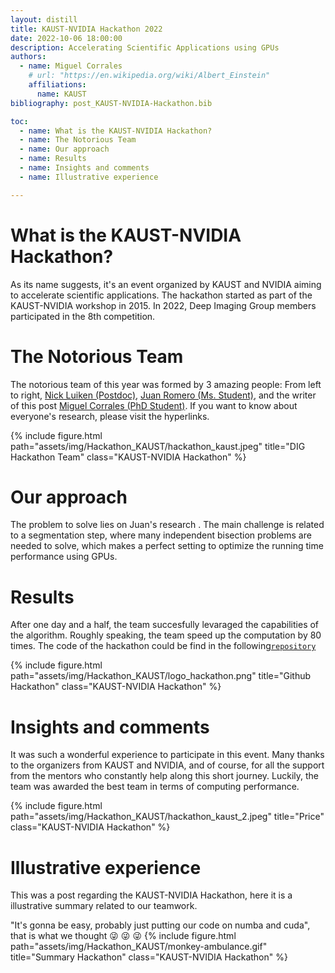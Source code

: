 ```yaml
---
layout: distill
title: KAUST-NVIDIA Hackathon 2022
date: 2022-10-06 18:00:00
description: Accelerating Scientific Applications using GPUs
authors:
  - name: Miguel Corrales
    # url: "https://en.wikipedia.org/wiki/Albert_Einstein"
    affiliations:
      name: KAUST
bibliography: post_KAUST-NVIDIA-Hackathon.bib

toc:
  - name: What is the KAUST-NVIDIA Hackathon?
  - name: The Notorious Team
  - name: Our approach
  - name: Results
  - name: Insights and comments 
  - name: Illustrative experience

---
```



# What is the KAUST-NVIDIA Hackathon?

As its name suggests, it's an event organized by KAUST and NVIDIA aiming to accelerate scientific applications. The hackathon started as part of the KAUST-NVIDIA workshop in 2015. In 2022, Deep Imaging Group members participated in the 8th competition. 

# The Notorious Team

The notorious team of this year was formed by 3 amazing people: From left to right, [Nick Luiken (Postdoc)](https://dig.kaust.edu.sa/people/detail/nick-luiken), [Juan Romero (Ms. Student)](https://dig.kaust.edu.sa/people/detail/juan-romero-murcia), and the writer of this post [Miguel Corrales (PhD Student)](https://dig.kaust.edu.sa/people/detail/miguel-corrales). If you want to know about everyone's research, please visit the hyperlinks. 

{% include figure.html path="assets/img/Hackathon_KAUST/hackathon_kaust.jpeg" title="DIG Hackathon Team" class="KAUST-NVIDIA Hackathon" %}

# Our approach

The problem to solve lies on Juan's research <d-cite key="doi:10.1190/image2022-3737749.1"></d-cite>. The main challenge is related to a segmentation step, where many independent bisection problems are needed to solve, which makes a perfect setting to optimize the running time performance using GPUs. 


# Results

After one day and a half, the team succesfully levaraged the capabilities of the algorithm. Roughly speaking, the team speed up the computation by 80 times. The code of the hackathon could be find in the following[`repository`](https://github.com/DIG-Kaust/HPC_Hackathon_DIG)

{% include figure.html path="assets/img/Hackathon_KAUST/logo_hackathon.png" title="Github Hackathon" class="KAUST-NVIDIA Hackathon" %}



# Insights and comments 

It was such a wonderful experience to participate in this event. Many thanks to the organizers from KAUST and NVIDIA, and of course, for all the support from the mentors who constantly help along this short journey. Luckily, the team was awarded the best team in terms of computing performance.  

{% include figure.html path="assets/img/Hackathon_KAUST/hackathon_kaust_2.jpeg" title="Price" class="KAUST-NVIDIA Hackathon" %}

# Illustrative experience
This was a post regarding the KAUST-NVIDIA Hackathon, here it is a illustrative summary related to our teamwork.   

"It's gonna be easy, probably just putting our code on numba and cuda", that is what we thought :stuck_out_tongue_winking_eye: :stuck_out_tongue_winking_eye: :stuck_out_tongue_winking_eye:
{% include figure.html path="assets/img/Hackathon_KAUST/monkey-ambulance.gif" title="Summary Hackathon" class="KAUST-NVIDIA Hackathon" %}
